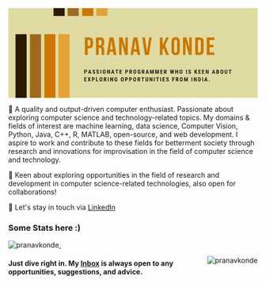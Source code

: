 <!-- # <div align="center">  Hi there 👋 </div>
 ## <div align="center"> I am [Rutuja Kawade](https://rutujakawade.netlify.app/) from India :india: </div>-->
<!--![A passionate programmer who is keen about exploring opportunities from India.](https://github.com/rutujak24/rutujak24/blob/master/header.png)-->

<!-- # <div align="center">  Hi there 👋 </div>
 ## <div align="center"> I am [Rutuja Kawade](https://rutujakawade.netlify.app/) from India :india: </div>-->
<!--![A passionate programmer who is keen about exploring opportunities from India.](https://github.com/rutujak24/rutujak24/blob/master/header.png)-->

 <img align="center" src="PRANAV KONDE.jpg" />
</a>


   🎯 A quality and output-driven computer enthusiast. Passionate about exploring computer science and technology-related topics. My domains & fields of interest are machine learning, data science, Computer Vision, Python, Java, C++, R, MATLAB, open-source, and web development. I aspire to work and contribute to these fields for betterment society through research and innovations for improvisation in the field of computer science and technology.

   🏅 Keen about exploring opportunities in the field of research and development in computer science-related technologies, also open for collaborations! 

   🌈 Let's stay in touch via [LinkedIn](https://www.linkedin.com/in/pranav-konde-56aa141b5/)

### Some Stats here :)
<a href="https://github.com/pranavkonde">
  <p>&nbsp;<img align="left" src="https://github-readme-stats.vercel.app/api?username=pranavkonde&show_icons=true&locale=en" alt="pranavkonde" /></p>
</a>
<a href="https://github.com/pranavkonde">
<p><img align="right" src="https://github-readme-stats.vercel.app/api/top-langs?username=pranavkonde&show_icons=true&locale=en&layout=compact" alt="pranavkonde" /></p>
</a>


#### Just dive right in. My [Inbox](mailto:pranavkonde2020@gmail.com?subject=[GitHub]%20Source%20Han%20Sans) is always open to any opportunities, suggestions, and advice.
